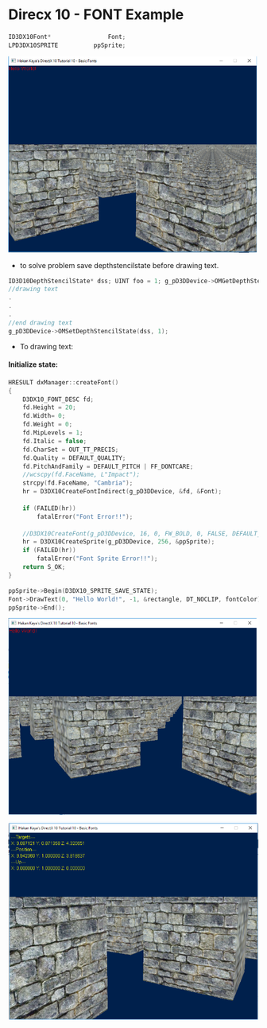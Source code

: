 # Direcx 10 - FONT Example

```c
ID3DX10Font*				Font;
LPD3DX10SPRITE			ppSprite;
```

![font buffer problem](.//img//fontbufferproblem.png)

* to solve problem save depthstencilstate before drawing text.
```c
ID3D10DepthStencilState* dss; UINT foo = 1; g_pD3DDevice->OMGetDepthStencilState(&dss, &foo);
//drawing text
.
.
.
//end drawing text
g_pD3DDevice->OMSetDepthStencilState(dss, 1);
```

* To drawing text:

#### Initialize state:

```c
HRESULT dxManager::createFont()
{
	D3DX10_FONT_DESC fd;
	fd.Height = 20;
	fd.Width= 0;
	fd.Weight = 0;
	fd.MipLevels = 1;
	fd.Italic = false;
	fd.CharSet = OUT_TT_PRECIS;
	fd.Quality = DEFAULT_QUALITY;
	fd.PitchAndFamily = DEFAULT_PITCH | FF_DONTCARE;
	//wcscpy(fd.FaceName, L"Impact");
	strcpy(fd.FaceName, "Cambria");
	hr = D3DX10CreateFontIndirect(g_pD3DDevice, &fd, &Font);

	if (FAILED(hr))
		fatalError("Font Error!!");

	//D3DX10CreateFont(g_pD3DDevice, 16, 0, FW_BOLD, 0, FALSE, DEFAULT_CHARSET, OUT_DEFAULT_PRECIS, DEFAULT_QUALITY, DEFAULT_PITCH | FF_DONTCARE, "Verdana", &Font);
	hr = D3DX10CreateSprite(g_pD3DDevice, 256, &ppSprite);
	if (FAILED(hr))
		fatalError("Font Sprite Error!!");
	return S_OK;
}

```

```c
ppSprite->Begin(D3DX10_SPRITE_SAVE_STATE);
Font->DrawText(0, "Hello World!", -1, &rectangle, DT_NOCLIP, fontColor);
ppSprite->End();
```

![buffer problem solved](.//img//fontwithbuffer.png)

![Font Final](.//img//fontfinal.png)
